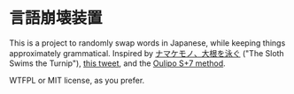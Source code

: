 # 言語崩壊装置

This is a project to randomly swap words in Japanese, while keeping things approximately grammatical. Inspired by [ナマケモノ、大根を泳ぐ](https://shonenjumpplus.com/episode/3270296674372939104) ("The Sloth Swims the Turnip"), [this tweet](https://twitter.com/abagames/status/1530711200329519104), and the [Oulipo S+7 method](https://en.wikipedia.org/wiki/Oulipo).

WTFPL or MIT license, as you prefer.
